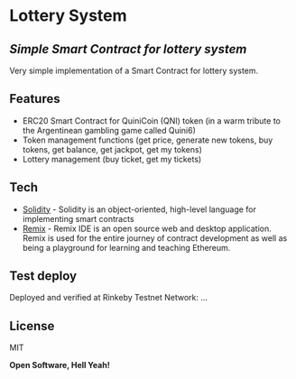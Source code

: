 # Lottery System 
## _Simple Smart Contract for lottery system_

Very simple implementation of a Smart Contract for lottery system.

## Features

- ERC20 Smart Contract for QuiniCoin (QNI) token (in a warm tribute to the Argentinean gambling game called Quini6)
- Token management functions (get price, generate new tokens, buy tokens, get balance, get jackpot, get my tokens)
- Lottery management (buy ticket, get my tickets)


## Tech

- [Solidity](https://docs.soliditylang.org/en/v0.8.7/) - Solidity is an object-oriented, high-level language for implementing smart contracts
- [Remix](https://remix.ethereum.org/) - Remix IDE is an open source web and desktop application. Remix is used for the entire journey of contract development as well as being a playground for learning and teaching Ethereum.


## Test deploy

Deployed and verified at Rinkeby Testnet Network: ...


## License

MIT

**Open Software, Hell Yeah!**